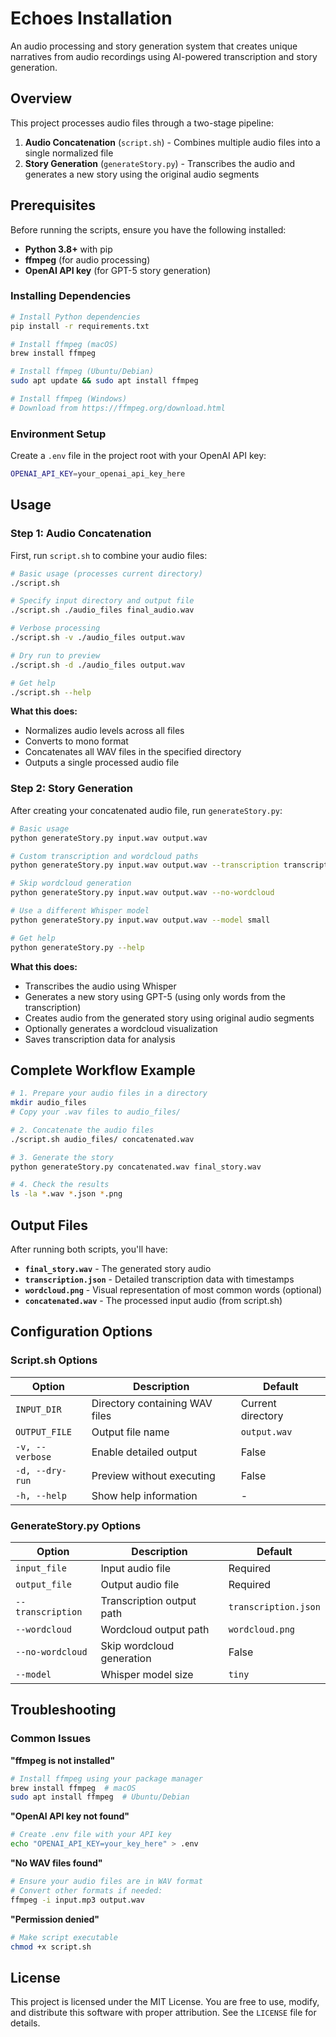# Echoes Installation

An audio processing and story generation system that creates unique narratives from audio recordings using AI-powered transcription and story generation.

## Overview

This project processes audio files through a two-stage pipeline:

1. **Audio Concatenation** (`script.sh`) - Combines multiple audio files into a single normalized file
2. **Story Generation** (`generateStory.py`) - Transcribes the audio and generates a new story using the original audio segments

## Prerequisites

Before running the scripts, ensure you have the following installed:

- **Python 3.8+** with pip
- **ffmpeg** (for audio processing)
- **OpenAI API key** (for GPT-5 story generation)

### Installing Dependencies

```bash
# Install Python dependencies
pip install -r requirements.txt

# Install ffmpeg (macOS)
brew install ffmpeg

# Install ffmpeg (Ubuntu/Debian)
sudo apt update && sudo apt install ffmpeg

# Install ffmpeg (Windows)
# Download from https://ffmpeg.org/download.html
```

### Environment Setup

Create a `.env` file in the project root with your OpenAI API key:

```bash
OPENAI_API_KEY=your_openai_api_key_here
```

## Usage

### Step 1: Audio Concatenation

First, run `script.sh` to combine your audio files:

```bash
# Basic usage (processes current directory)
./script.sh

# Specify input directory and output file
./script.sh ./audio_files final_audio.wav

# Verbose processing
./script.sh -v ./audio_files output.wav

# Dry run to preview
./script.sh -d ./audio_files output.wav

# Get help
./script.sh --help
```

**What this does:**
- Normalizes audio levels across all files
- Converts to mono format
- Concatenates all WAV files in the specified directory
- Outputs a single processed audio file

### Step 2: Story Generation

After creating your concatenated audio file, run `generateStory.py`:

```bash
# Basic usage
python generateStory.py input.wav output.wav

# Custom transcription and wordcloud paths
python generateStory.py input.wav output.wav --transcription transcript.json --wordcloud cloud.png

# Skip wordcloud generation
python generateStory.py input.wav output.wav --no-wordcloud

# Use a different Whisper model
python generateStory.py input.wav output.wav --model small

# Get help
python generateStory.py --help
```

**What this does:**
- Transcribes the audio using Whisper
- Generates a new story using GPT-5 (using only words from the transcription)
- Creates audio from the generated story using original audio segments
- Optionally generates a wordcloud visualization
- Saves transcription data for analysis

## Complete Workflow Example

```bash
# 1. Prepare your audio files in a directory
mkdir audio_files
# Copy your .wav files to audio_files/

# 2. Concatenate the audio files
./script.sh audio_files/ concatenated.wav

# 3. Generate the story
python generateStory.py concatenated.wav final_story.wav

# 4. Check the results
ls -la *.wav *.json *.png
```

## Output Files

After running both scripts, you'll have:

- **`final_story.wav`** - The generated story audio
- **`transcription.json`** - Detailed transcription data with timestamps
- **`wordcloud.png`** - Visual representation of most common words (optional)
- **`concatenated.wav`** - The processed input audio (from script.sh)

## Configuration Options

### Script.sh Options

| Option | Description | Default |
|--------|-------------|---------|
| `INPUT_DIR` | Directory containing WAV files | Current directory |
| `OUTPUT_FILE` | Output file name | `output.wav` |
| `-v, --verbose` | Enable detailed output | False |
| `-d, --dry-run` | Preview without executing | False |
| `-h, --help` | Show help information | - |

### GenerateStory.py Options

| Option | Description | Default |
|--------|-------------|---------|
| `input_file` | Input audio file | Required |
| `output_file` | Output audio file | Required |
| `--transcription` | Transcription output path | `transcription.json` |
| `--wordcloud` | Wordcloud output path | `wordcloud.png` |
| `--no-wordcloud` | Skip wordcloud generation | False |
| `--model` | Whisper model size | `tiny` |


## Troubleshooting

### Common Issues

**"ffmpeg is not installed"**
```bash
# Install ffmpeg using your package manager
brew install ffmpeg  # macOS
sudo apt install ffmpeg  # Ubuntu/Debian
```

**"OpenAI API key not found"**
```bash
# Create .env file with your API key
echo "OPENAI_API_KEY=your_key_here" > .env
```

**"No WAV files found"**
```bash
# Ensure your audio files are in WAV format
# Convert other formats if needed:
ffmpeg -i input.mp3 output.wav
```

**"Permission denied"**
```bash
# Make script executable
chmod +x script.sh
```

## License


This project is licensed under the MIT License. You are free to use, modify, and distribute this software with proper attribution. See the `LICENSE` file for details.
